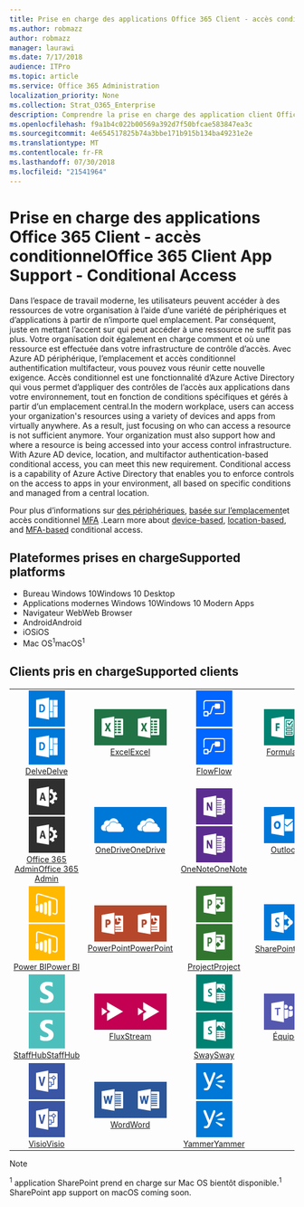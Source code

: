```yaml
---
title: Prise en charge des applications Office 365 Client - accès conditionnel
ms.author: robmazz
author: robmazz
manager: laurawi
ms.date: 7/17/2018
audience: ITPro
ms.topic: article
ms.service: Office 365 Administration
localization_priority: None
ms.collection: Strat_O365_Enterprise
description: Comprendre la prise en charge des application client Office 365 pour l’accès conditionnel
ms.openlocfilehash: f9a1b4c022b00569a392d7f50bfcae583847ea3c
ms.sourcegitcommit: 4e654517825b74a3bbe171b915b134ba49231e2e
ms.translationtype: MT
ms.contentlocale: fr-FR
ms.lasthandoff: 07/30/2018
ms.locfileid: "21541964"
---
```

# <a name="office-365-client-app-support---conditional-access"></a><span data-ttu-id="2ea86-103">Prise en charge des applications Office 365 Client - accès conditionnel</span><span class="sxs-lookup"><span data-stu-id="2ea86-103">Office 365 Client App Support - Conditional Access</span></span>

<span data-ttu-id="2ea86-p101">Dans l’espace de travail moderne, les utilisateurs peuvent accéder à des ressources de votre organisation à l’aide d’une variété de périphériques et d’applications à partir de n’importe quel emplacement. Par conséquent, juste en mettant l’accent sur qui peut accéder à une ressource ne suffit pas plus. Votre organisation doit également en charge comment et où une ressource est effectuée dans votre infrastructure de contrôle d’accès. Avec Azure AD périphérique, l’emplacement et accès conditionnel authentification multifacteur, vous pouvez vous réunir cette nouvelle exigence. Accès conditionnel est une fonctionnalité d’Azure Active Directory qui vous permet d’appliquer des contrôles de l’accès aux applications dans votre environnement, tout en fonction de conditions spécifiques et gérés à partir d’un emplacement central.</span><span class="sxs-lookup"><span data-stu-id="2ea86-p101">In the modern workplace, users can access your organization's resources using a variety of devices and apps from virtually anywhere. As a result, just focusing on who can access a resource is not sufficient anymore. Your organization must also support how and where a resource is being accessed into your access control infrastructure. With Azure AD device, location, and multifactor authentication-based conditional access, you can meet this new requirement. Conditional access is a capability of Azure Active Directory that enables you to enforce controls on the access to apps in your environment, all based on specific conditions and managed from a central location.</span></span> 

<span data-ttu-id="2ea86-109">Pour plus d’informations sur [des périphériques](https://docs.microsoft.com/azure/active-directory/active-directory-conditional-access-policy-connected-applications), [basée sur l’emplacement](https://docs.microsoft.com/azure/active-directory/active-directory-conditional-access-locations)et accès conditionnel [MFA](https://docs.microsoft.com/azure/active-directory/active-directory-conditional-access-conditions#users-and-groups) .</span><span class="sxs-lookup"><span data-stu-id="2ea86-109">Learn more about [device-based](https://docs.microsoft.com/azure/active-directory/active-directory-conditional-access-policy-connected-applications), [location-based](https://docs.microsoft.com/azure/active-directory/active-directory-conditional-access-locations), and [MFA-based](https://docs.microsoft.com/azure/active-directory/active-directory-conditional-access-conditions#users-and-groups) conditional access.</span></span>

## <a name="supported-platforms"></a><span data-ttu-id="2ea86-110">Plateformes prises en charge</span><span class="sxs-lookup"><span data-stu-id="2ea86-110">Supported platforms</span></span>

 - <span data-ttu-id="2ea86-111">Bureau Windows 10</span><span class="sxs-lookup"><span data-stu-id="2ea86-111">Windows 10 Desktop</span></span>
 - <span data-ttu-id="2ea86-112">Applications modernes Windows 10</span><span class="sxs-lookup"><span data-stu-id="2ea86-112">Windows 10 Modern Apps</span></span>
 - <span data-ttu-id="2ea86-113">Navigateur Web</span><span class="sxs-lookup"><span data-stu-id="2ea86-113">Web Browser</span></span>
 - <span data-ttu-id="2ea86-114">Android</span><span class="sxs-lookup"><span data-stu-id="2ea86-114">Android</span></span>
 - <span data-ttu-id="2ea86-115">iOS</span><span class="sxs-lookup"><span data-stu-id="2ea86-115">iOS</span></span>
 - <span data-ttu-id="2ea86-116">Mac OS<sup>1</sup></span><span class="sxs-lookup"><span data-stu-id="2ea86-116">macOS<sup>1</sup></span></span>

## <a name="supported-clients"></a><span data-ttu-id="2ea86-117">Clients pris en charge</span><span class="sxs-lookup"><span data-stu-id="2ea86-117">Supported clients</span></span>

| | | | | | |
|:---:|:---:|:---:|:---:|:---:|:---:|
| <span data-ttu-id="2ea86-118">![Entrer l’icône](images/o365-delve-64x64.png)</span><span class="sxs-lookup"><span data-stu-id="2ea86-118">![Delve icon](images/o365-delve-64x64.png)</span></span> <br> [<span data-ttu-id="2ea86-119">Delve</span><span class="sxs-lookup"><span data-stu-id="2ea86-119">Delve</span></span>](https://products.office.com/business/intelligent-search) | <span data-ttu-id="2ea86-120">![Icône Excel](images/o365-excel-64x64.png)</span><span class="sxs-lookup"><span data-stu-id="2ea86-120">![Excel icon](images/o365-excel-64x64.png)</span></span> <br> [<span data-ttu-id="2ea86-121">Excel</span><span class="sxs-lookup"><span data-stu-id="2ea86-121">Excel</span></span>](https://products.office.com/excel) | <span data-ttu-id="2ea86-122">![Icône de flux](images/o365-flow-64x64.png)</span><span class="sxs-lookup"><span data-stu-id="2ea86-122">![Flow icon](images/o365-flow-64x64.png)</span></span> <br> [<span data-ttu-id="2ea86-123">Flow</span><span class="sxs-lookup"><span data-stu-id="2ea86-123">Flow</span></span>](https://flow.microsoft.com) | <span data-ttu-id="2ea86-124">![Icône de formulaires](images/o365-forms-64x64.png)</span><span class="sxs-lookup"><span data-stu-id="2ea86-124">![Forms icon](images/o365-forms-64x64.png)</span></span> <br> [<span data-ttu-id="2ea86-125">Formulaires</span><span class="sxs-lookup"><span data-stu-id="2ea86-125">Forms</span></span>](https://flow.microsoft.com/connectors/shared_microsoftforms/microsoft-forms/) | <span data-ttu-id="2ea86-126">![Icône Kaizala](images/o365-kaizala-64x64.png)</span><span class="sxs-lookup"><span data-stu-id="2ea86-126">![Kaizala icon](images/o365-kaizala-64x64.png)</span></span> <br> [<span data-ttu-id="2ea86-127">Kaizala</span><span class="sxs-lookup"><span data-stu-id="2ea86-127">Kaizala</span></span>](https://products.office.com/en/business/microsoft-kaizala) 
| <span data-ttu-id="2ea86-128">![Icône d’administration d’Office 365](images/o365-o365admin-64x64.png)</span><span class="sxs-lookup"><span data-stu-id="2ea86-128">![Office 365 Admin icon](images/o365-o365admin-64x64.png)</span></span> <br> [<span data-ttu-id="2ea86-129">Office 365 <br> Admin</span><span class="sxs-lookup"><span data-stu-id="2ea86-129">Office 365 <br> Admin</span></span>](https://products.office.com/business/manage-office-365-admin-app) | <span data-ttu-id="2ea86-130">![OneDrive entreprise icône](images/o365-OneDrive-64x64.png)</span><span class="sxs-lookup"><span data-stu-id="2ea86-130">![OneDrive for Business icon](images/o365-OneDrive-64x64.png)</span></span> <br> [<span data-ttu-id="2ea86-131">OneDrive</span><span class="sxs-lookup"><span data-stu-id="2ea86-131">OneDrive</span></span>](https://products.office.com/onedrive-for-business/online-cloud-storage) | <span data-ttu-id="2ea86-132">![Icône OneNote](images/o365-OneNote-64x64.png)</span><span class="sxs-lookup"><span data-stu-id="2ea86-132">![OneNote icon](images/o365-OneNote-64x64.png)</span></span> <br> [<span data-ttu-id="2ea86-133">OneNote</span><span class="sxs-lookup"><span data-stu-id="2ea86-133">OneNote</span></span>](https://products.office.com/onenote) | <span data-ttu-id="2ea86-134">![Icône Outlook](images/o365-outlook-64x64.png)</span><span class="sxs-lookup"><span data-stu-id="2ea86-134">![Outlook icon](images/o365-outlook-64x64.png)</span></span> <br> [<span data-ttu-id="2ea86-135">Outlook</span><span class="sxs-lookup"><span data-stu-id="2ea86-135">Outlook</span></span>](https://products.office.com/outlook) | <span data-ttu-id="2ea86-136">![Icône du planificateur](images/o365-planner-64x64.png)</span><span class="sxs-lookup"><span data-stu-id="2ea86-136">![Planner icon](images/o365-planner-64x64.png)</span></span> <br> [<span data-ttu-id="2ea86-137">Planificateur</span><span class="sxs-lookup"><span data-stu-id="2ea86-137">Planner</span></span>](https://products.office.com/business/task-management-software) 
| <span data-ttu-id="2ea86-138">![Icône PowerBI](images/o365-powerbi-64x64.png)</span><span class="sxs-lookup"><span data-stu-id="2ea86-138">![PowerBI icon](images/o365-powerbi-64x64.png)</span></span> <br> [<span data-ttu-id="2ea86-139">Power BI</span><span class="sxs-lookup"><span data-stu-id="2ea86-139">Power BI</span></span>](https://powerbi.microsoft.com) | <span data-ttu-id="2ea86-140">![Icône PowerPoint](images/o365-powerpoint-64x64.png)</span><span class="sxs-lookup"><span data-stu-id="2ea86-140">![PowerPoint icon](images/o365-powerpoint-64x64.png)</span></span> <br> [<span data-ttu-id="2ea86-141">PowerPoint</span><span class="sxs-lookup"><span data-stu-id="2ea86-141">PowerPoint</span></span>](https://products.office.com/powerpoint) | <span data-ttu-id="2ea86-142">![Icône de projet](images/o365-project-64x64.png)</span><span class="sxs-lookup"><span data-stu-id="2ea86-142">![Project icon](images/o365-project-64x64.png)</span></span> <br> [<span data-ttu-id="2ea86-143">Project</span><span class="sxs-lookup"><span data-stu-id="2ea86-143">Project</span></span>](https://products.office.com/project) | <span data-ttu-id="2ea86-144">![Icône SharePoint](images/o365-sharepoint-64x64.png)</span><span class="sxs-lookup"><span data-stu-id="2ea86-144">![SharePoint icon](images/o365-sharepoint-64x64.png)</span></span> <br> [<span data-ttu-id="2ea86-145">SharePoint<sup>1</sup></span><span class="sxs-lookup"><span data-stu-id="2ea86-145">Sharepoint<sup>1</sup></span></span>](https://products.office.com/sharepoint) | <span data-ttu-id="2ea86-146">![Skype pour entreprise icône](images/o365-skypeforbusiness-64x64.png)</span><span class="sxs-lookup"><span data-stu-id="2ea86-146">![Skype for Business icon](images/o365-skypeforbusiness-64x64.png)</span></span> <br> [<span data-ttu-id="2ea86-147">Skype pour <br> Business</span><span class="sxs-lookup"><span data-stu-id="2ea86-147">Skype for <br> Business</span></span>](https://www.skype.com/business/) 
| <span data-ttu-id="2ea86-148">![Icône StaffHub](images/o365-staffhub-64x64.png)</span><span class="sxs-lookup"><span data-stu-id="2ea86-148">![StaffHub icon](images/o365-staffhub-64x64.png)</span></span> <br> [<span data-ttu-id="2ea86-149">StaffHub</span><span class="sxs-lookup"><span data-stu-id="2ea86-149">StaffHub</span></span>](https://products.office.com/microsoft-staffhub/staff-scheduling-software) | <span data-ttu-id="2ea86-150">![Icône de flux de données](images/o365-stream-64x64.png)</span><span class="sxs-lookup"><span data-stu-id="2ea86-150">![Stream icon](images/o365-stream-64x64.png)</span></span> <br> [<span data-ttu-id="2ea86-151">Flux</span><span class="sxs-lookup"><span data-stu-id="2ea86-151">Stream</span></span>](https://stream.microsoft.com) | <span data-ttu-id="2ea86-152">![Icône de balancement](images/o365-sway-64x64.png)</span><span class="sxs-lookup"><span data-stu-id="2ea86-152">![Sway icon](images/o365-sway-64x64.png)</span></span> <br> [<span data-ttu-id="2ea86-153">Sway</span><span class="sxs-lookup"><span data-stu-id="2ea86-153">Sway</span></span>](https://sway.com) | <span data-ttu-id="2ea86-154">![Icône d’équipes](images/o365-teams-64x64.png)</span><span class="sxs-lookup"><span data-stu-id="2ea86-154">![Teams icon](images/o365-teams-64x64.png)</span></span> <br> [<span data-ttu-id="2ea86-155">Équipes</span><span class="sxs-lookup"><span data-stu-id="2ea86-155">Teams</span></span>](https://products.office.com/microsoft-teams/group-chat-software) | <span data-ttu-id="2ea86-156">![Icône des tâches](images/o365-todo-64x64.png)</span><span class="sxs-lookup"><span data-stu-id="2ea86-156">![To-Do icon](images/o365-todo-64x64.png)</span></span> <br> [<span data-ttu-id="2ea86-157">To-Do</span><span class="sxs-lookup"><span data-stu-id="2ea86-157">To-Do</span></span>](https://todo.microsoft.com) 
| <span data-ttu-id="2ea86-158">![Icône Visio](images/o365-visio-64x64.png)</span><span class="sxs-lookup"><span data-stu-id="2ea86-158">![Visio icon](images/o365-visio-64x64.png)</span></span> <br> [<span data-ttu-id="2ea86-159">Visio</span><span class="sxs-lookup"><span data-stu-id="2ea86-159">Visio</span></span>](https://products.office.com/visio/flowchart-software) | <span data-ttu-id="2ea86-160">![Icône Word](images/o365-word-64x64.png)</span><span class="sxs-lookup"><span data-stu-id="2ea86-160">![Word icon](images/o365-word-64x64.png)</span></span> <br> [<span data-ttu-id="2ea86-161">Word</span><span class="sxs-lookup"><span data-stu-id="2ea86-161">Word</span></span>](https://products.office.com/word) | <span data-ttu-id="2ea86-162">![Icône de Yammer](images/o365-yammer-64x64.png)</span><span class="sxs-lookup"><span data-stu-id="2ea86-162">![Yammer icon](images/o365-yammer-64x64.png)</span></span> <br> [<span data-ttu-id="2ea86-163">Yammer</span><span class="sxs-lookup"><span data-stu-id="2ea86-163">Yammer</span></span>](https://products.office.com/yammer/yammer-overview)

> [!NOTE]
> <span data-ttu-id="2ea86-164"><sup>1</sup> application SharePoint prend en charge sur Mac OS bientôt disponible.</span><span class="sxs-lookup"><span data-stu-id="2ea86-164"><sup>1</sup> SharePoint app support on macOS coming soon.</span></span>